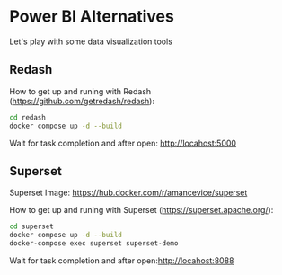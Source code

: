 # Power BI Alternatives

Let's play with some data visualization tools

## Redash

How to get up and runing with Redash (<https://github.com/getredash/redash>):

```bash
cd redash
docker compose up -d --build 
```

Wait for task completion and after open: <http://locahost:5000>

## Superset

Superset Image: <https://hub.docker.com/r/amancevice/superset>

How to get up and runing with Superset (<https://superset.apache.org/>):

```bash
cd superset
docker compose up -d --build 
docker-compose exec superset superset-demo
```

Wait for task completion and after open:<http://locahost:8088>
